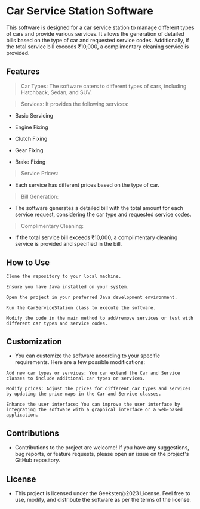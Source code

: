# Car Service Station Software

This software is designed for a car service station to manage different types of cars and provide various services. It allows the generation of detailed bills based on the type of car and requested service codes. Additionally, if the total service bill exceeds ₹10,000, a complimentary cleaning service is provided.

## Features

>Car Types: The software caters to different types of cars, including Hatchback, Sedan, and SUV.

>Services: It provides the following services:

* Basic Servicing

* Engine Fixing

* Clutch Fixing

* Gear Fixing

* Brake Fixing

>Service Prices:

* Each service has different prices based on the type of car.

>Bill Generation: 

* The software generates a detailed bill with the total amount for each service request, considering the car type and requested service codes.

>Complimentary Cleaning:

* If the total service bill exceeds ₹10,000, a complimentary cleaning service is provided and specified in the bill.

## How to Use

```
Clone the repository to your local machine.

Ensure you have Java installed on your system.

Open the project in your preferred Java development environment.

Run the CarServiceStation class to execute the software.

Modify the code in the main method to add/remove services or test with different car types and service codes.
```

## Customization

* You can customize the software according to your specific requirements. Here are a few possible modifications:

```
Add new car types or services: You can extend the Car and Service classes to include additional car types or services.

Modify prices: Adjust the prices for different car types and services by updating the price maps in the Car and Service classes.

Enhance the user interface: You can improve the user interface by integrating the software with a graphical interface or a web-based application.
```

## Contributions

* Contributions to the project are welcome! If you have any suggestions, bug reports, or feature requests, please open an issue on the project's GitHub repository.

## License

* This project is licensed under the Geekster@2023 License. Feel free to use, modify, and distribute the software as per the terms of the license.
